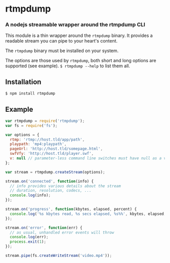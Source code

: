 rtmpdump
=============
### A nodejs streamable wrapper around the rtmpdump CLI

This module is a thin wrapper around the `rtmpdump` binary. It provides 
a readable stream you can pipe to your heart's content.

The `rtmpdump` binary must be installed on your system.

The options are those used by `rtmpdump`, both short and long options are supported (see example).
`$ rtmpdump --help` to list them all.

Installation
------------

``` bash
$ npm install rtmpdump
```

Example
-------

``` javascript
var rtmpdump = require('rtmpdump');
var fs = require('fs');

var options = {
  rtmp: 'rtmp://host.tld/app/path',
  playpath: 'mp4:playpath',
  pageUrl: 'http://host.tld/somepage.html',
  swfVfy: 'http://host.tld/player.swf',
  v: null // parameter-less command line switches must have null as a value
};

var stream = rtmpdump.createStream(options);

stream.on('connected', function(info) {
  // info provides various details about the stream
  // duration, resolution, codecs, ...
  console.log(info);
});

stream.on('progress', function(kbytes, elapsed, percent) {
  console.log('%s kbytes read, %s secs elapsed, %s%%', kbytes, elapsed, percent);
});

stream.on('error', function(err) {
  // as usual, unhandled error events will throw
  console.log(err);
  process.exit(1);
});

stream.pipe(fs.createWriteStream('video.mp4'));

```

